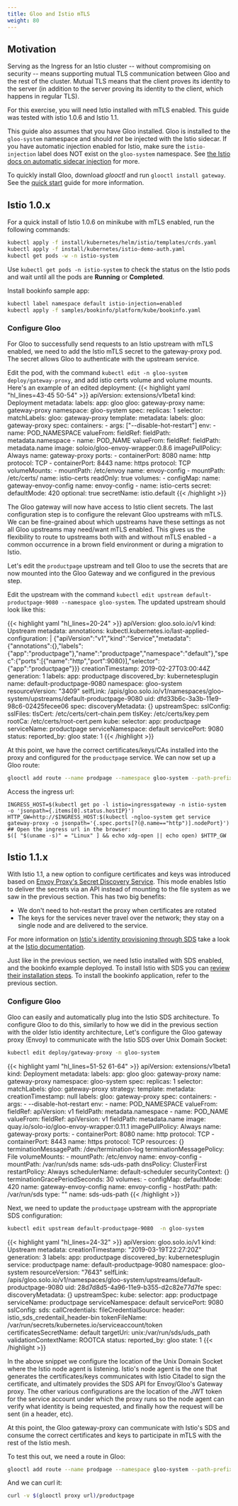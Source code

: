 ```yaml
---
title: Gloo and Istio mTLS
weight: 80
---
```


## Motivation

Serving as the Ingress for an Istio cluster -- without compromising on security -- means supporting 
mutual TLS communication between Gloo and the rest of the cluster. Mutual TLS means that the client 
proves its identity to the server (in addition to the server proving its identity to the client, which happens in regular TLS).


For this exercise, you will need Istio installed with mTLS enabled. This guide was tested with istio 1.0.6 and Istio 1.1. 

This guide also assumes that you have Gloo installed. Gloo is installed to the `gloo-system` namespace
and should *not* be injected with the Istio sidecar. If you have automatic injection enabled for Istio, make sure the `istio-injection` label does NOT exist on the `gloo-system` namespace. See [the Istio docs on automatic sidecar injection](https://istio.io/docs/setup/kubernetes/additional-setup/sidecar-injection/#automatic-sidecar-injection) for more. 

To quickly install Gloo, download *glooctl* and run `glooctl install gateway`. See the 
[quick start](../../installation/kubernetes/quick_start/) guide for more information.

## Istio 1.0.x
For a quick install of Istio 1.0.6 on minikube with mTLS enabled, run the following commands:
```bash
kubectl apply -f install/kubernetes/helm/istio/templates/crds.yaml
kubectl apply -f install/kubernetes/istio-demo-auth.yaml
kubectl get pods -w -n istio-system
```

Use `kubectl get pods -n istio-system` to check the status on the Istio pods and wait until all the 
pods are **Running** or **Completed**.

Install bookinfo sample app:

```bash
kubectl label namespace default istio-injection=enabled
kubectl apply -f samples/bookinfo/platform/kube/bookinfo.yaml
```

### Configure Gloo
For Gloo to successfully send requests to an Istio upstream with mTLS enabled, we need to add
the Istio mTLS secret to the gateway-proxy pod. The secret allows Gloo to authenticate with the 
upstream service.

Edit the pod, with the command `kubectl edit -n gloo-system deploy/gateway-proxy`, 
and add istio certs volume and volume mounts. Here's an example of an edited deployment:
{{< highlight yaml "hl_lines=43-45 50-54" >}}
apiVersion: extensions/v1beta1
kind: Deployment
metadata:
  labels:
    app: gloo
    gloo: gateway-proxy
  name: gateway-proxy
  namespace: gloo-system
spec:
  replicas: 1
  selector:
    matchLabels:
      gloo: gateway-proxy
  template:
    metadata:
      labels:
        gloo: gateway-proxy
    spec:
      containers:
      - args: ["--disable-hot-restart"]
        env:
        - name: POD_NAMESPACE
          valueFrom:
            fieldRef:
              fieldPath: metadata.namespace
        - name: POD_NAME
          valueFrom:
            fieldRef:
              fieldPath: metadata.name
        image: soloio/gloo-envoy-wrapper:0.8.6
        imagePullPolicy: Always
        name: gateway-proxy
        ports:
        - containerPort: 8080
          name: http
          protocol: TCP
        - containerPort: 8443
          name: https
          protocol: TCP
        volumeMounts:
        - mountPath: /etc/envoy
          name: envoy-config
        - mountPath: /etc/certs/
          name: istio-certs
          readOnly: true
      volumes:
      - configMap:
          name: gateway-envoy-config
        name: envoy-config
      - name: istio-certs
        secret:
          defaultMode: 420
          optional: true
          secretName: istio.default
{{< /highlight >}}

The Gloo gateway will now have access to Istio client secrets. The last configuration step is to 
configure the relevant Gloo upstreams with mTLS. We can be fine-grained about which upstreams have these settings as not all Gloo upstreams may need/want mTLS enabled. This gives us the flexibility to route to upstreams
both with and without mTLS enabled - a common occurrence in a brown field environment or during a migration to Istio.

Let's edit the `productpage` upstream and tell Gloo to use the secrets that are now mounted into the Gloo Gateway and we configured in the previous step.

Edit the upstream with the command `kubectl edit upstream default-productpage-9080 --namespace gloo-system`. The updated upstream should look like this:

{{< highlight yaml "hl_lines=20-24" >}}
apiVersion: gloo.solo.io/v1
kind: Upstream
metadata:
  annotations:
    kubectl.kubernetes.io/last-applied-configuration: |
      {"apiVersion":"v1","kind":"Service","metadata":{"annotations":{},"labels":{"app":"productpage"},"name":"productpage","namespace":"default"},"spec":{"ports":[{"name":"http","port":9080}],"selector":{"app":"productpage"}}}
  creationTimestamp: 2019-02-27T03:00:44Z
  generation: 1
  labels:
    app: productpage
    discovered_by: kubernetesplugin
  name: default-productpage-9080
  namespace: gloo-system
  resourceVersion: "3409"
  selfLink: /apis/gloo.solo.io/v1/namespaces/gloo-system/upstreams/default-productpage-9080
  uid: dfd33b6c-3a3b-11e9-98c6-02425fecee06
spec:
  discoveryMetadata: {}
  upstreamSpec:
    sslConfig:
      sslFiles:
        tlsCert: /etc/certs/cert-chain.pem
        tlsKey: /etc/certs/key.pem
        rootCa: /etc/certs/root-cert.pem
    kube:
      selector:
        app: productpage
      serviceName: productpage
      serviceNamespace: default
      servicePort: 9080
status:
  reported_by: gloo
  state: 1
{{< /highlight >}}

At this point, we have the correct certificates/keys/CAs installed into the proxy and configured for the `productpage` service. We can now set up a Gloo route:

```bash
glooctl add route --name prodpage --namespace gloo-system --path-prefix / --dest-name default-productpage-9080 --dest-namespace gloo-system
```

Access the ingress url:
```
INGRESS_HOST=$(kubectl get po -l istio=ingressgateway -n istio-system -o 'jsonpath={.items[0].status.hostIP}')
HTTP_GW=http://$INGRESS_HOST:$(kubectl -ngloo-system get service gateway-proxy -o jsonpath='{.spec.ports[?(@.name=="http")].nodePort}') 
## Open the ingress url in the browser:
$([ "$(uname -s)" = "Linux" ] && echo xdg-open || echo open) $HTTP_GW
```

## Istio 1.1.x

With Istio 1.1, a new option to configure certificates and keys was introduced based on [Envoy Proxy's Secret Discovery Service](https://www.envoyproxy.io/docs/envoy/latest/configuration/secret). This mode enables Istio to deliver the secrets via an API instead of mounting to the file system as we saw in the previous section. This has two big benefits:

* We don't need to hot-restart the proxy when certificates are rotated
* The keys for the services never travel over the network; they stay on a single node and are delivered to the service. 

For more information on [Istio's identity provisioning through SDS](https://istio.io/docs/tasks/security/auth-sds/) take a look at the [Istio documentation](https://istio.io/docs/tasks/security/auth-sds/).

Just like in the previous section, we need Istio installed with SDS enabled, and the bookinfo example deployed. To install Istio with SDS you can [review their installation steps](https://istio.io/docs/tasks/security/auth-sds/). To install the bookinfo application, refer to the previous section.

### Configure Gloo

Gloo can easily and automatically plug into the Istio SDS architecture. To configure Gloo to do this, similarly to how we did in the previous section with the older Istio identity architecture, Let's configure the Gloo gateway proxy (Envoy) to communicate with the Istio SDS over Unix Domain Socket: 

```bash
kubectl edit deploy/gateway-proxy -n gloo-system
```
{{< highlight yaml "hl_lines=51-52 61-64" >}}
apiVersion: extensions/v1beta1
kind: Deployment
metadata:
  labels:
    app: gloo
    gloo: gateway-proxy
  name: gateway-proxy
  namespace: gloo-system
spec:
  replicas: 1
  selector:
    matchLabels:
      gloo: gateway-proxy
  strategy:
  template:
    metadata:
      creationTimestamp: null
      labels:
        gloo: gateway-proxy
    spec:
      containers:
      - args:
        - --disable-hot-restart
        env:
        - name: POD_NAMESPACE
          valueFrom:
            fieldRef:
              apiVersion: v1
              fieldPath: metadata.namespace
        - name: POD_NAME
          valueFrom:
            fieldRef:
              apiVersion: v1
              fieldPath: metadata.name
        image: quay.io/solo-io/gloo-envoy-wrapper:0.11.1
        imagePullPolicy: Always
        name: gateway-proxy
        ports:
        - containerPort: 8080
          name: http
          protocol: TCP
        - containerPort: 8443
          name: https
          protocol: TCP
        resources: {}
        terminationMessagePath: /dev/termination-log
        terminationMessagePolicy: File
        volumeMounts:
        - mountPath: /etc/envoy
          name: envoy-config
        - mountPath: /var/run/sds
          name: sds-uds-path
      dnsPolicy: ClusterFirst
      restartPolicy: Always
      schedulerName: default-scheduler
      securityContext: {}
      terminationGracePeriodSeconds: 30
      volumes:
      - configMap:
          defaultMode: 420
          name: gateway-envoy-config
        name: envoy-config
      - hostPath:
          path: /var/run/sds
          type: ""
        name: sds-uds-path
{{< /highlight >}}

Next, we need to update the `productpage` upstream with the appropriate SDS configuration:

```bash
kubectl edit upstream default-productpage-9080  -n gloo-system
```

{{< highlight yaml "hl_lines=24-32" >}}
apiVersion: gloo.solo.io/v1
kind: Upstream
metadata:
  creationTimestamp: "2019-03-19T22:27:20Z"
  generation: 3
  labels:
    app: productpage
    discovered_by: kubernetesplugin
    service: productpage
  name: default-productpage-9080
  namespace: gloo-system
  resourceVersion: "7643"
  selfLink: /apis/gloo.solo.io/v1/namespaces/gloo-system/upstreams/default-productpage-9080
  uid: 28d7d8d5-4a96-11e9-b355-d2c82e77d7fe
spec:
  discoveryMetadata: {}
  upstreamSpec:
    kube:
      selector:
        app: productpage
      serviceName: productpage
      serviceNamespace: default
      servicePort: 9080
    sslConfig:
      sds:
        callCredentials:
          fileCredentialSource:
            header: istio_sds_credentail_header-bin
            tokenFileName: /var/run/secrets/kubernetes.io/serviceaccount/token
        certificatesSecretName: default
        targetUri: unix:/var/run/sds/uds_path
        validationContextName: ROOTCA
status:
  reported_by: gloo
  state: 1
{{< /highlight >}}  

In the above snippet we configure the location of the Unix Domain Socket where the Istio node agent is listening. Istio's node agent is the one that generates the certificates/keys communicates with Istio Citadel to sign the certificate, and ultimately provides the SDS API for Envoy/Gloo's Gateway proxy. The other various configurations are the location of the JWT token for the service account under which the proxy runs so the node agent can verify what identity is being requested, and finally how the request will be sent (in a header, etc). 


At this point, the Gloo gateway-proxy can communicate with Istio's SDS and consume the correct certificates and keys to participate in mTLS with the rest of the Istio mesh. 

To test this out, we need a route in Gloo:

```bash
glooctl add route --name prodpage --namespace gloo-system --path-prefix / --dest-name default-productpage-9080 --dest-namespace gloo-system
```

And we can curl it:

```bash
curl -v $(glooctl proxy url)/productpage
```



